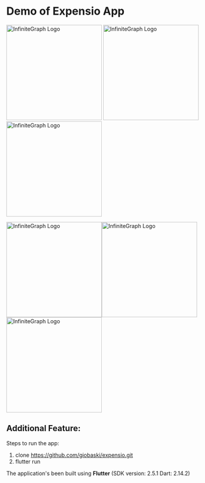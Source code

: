 # Demo of Expensio App

<img src="https://user-images.githubusercontent.com/4931346/162293890-de676c1e-3a3d-4378-b265-2ddc1fc07e21.png" alt="InfiniteGraph Logo" width="250"> <img src="https://user-images.githubusercontent.com/4931346/162294034-8248134d-0e60-4b13-a77a-ec8072fcf358.png" alt="InfiniteGraph Logo" width="250"> <img src="https://user-images.githubusercontent.com/4931346/162294152-426a6e6a-bcc7-4c8a-a671-d494b401d2de.png" alt="InfiniteGraph Logo" width="250"> 


<img src="https://user-images.githubusercontent.com/4931346/161029040-172618f9-b78f-4261-9959-164d4d23cd3b.png" alt="InfiniteGraph Logo" width="250"><img src="https://user-images.githubusercontent.com/4931346/161025148-018f238a-8ec9-4b88-8a38-8ddfa8601006.png" alt="InfiniteGraph Logo" width="250"> <img src="https://user-images.githubusercontent.com/4931346/161031036-1beb2a09-0374-433f-9311-2244b045458e.png" alt="InfiniteGraph Logo" width="250">


## Additional Feature:

Steps to run the app:
1. clone https://github.com/giobaski/expensio.git
2. flutter run

The application's been built using **Flutter** (SDK version: 2.5.1 Dart: 2.14.2)
